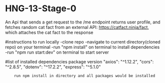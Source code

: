 # HNG-13-Stage-0
An Api that sends a get request to the /me endpoint returns user profile, and fetches random cat fact from an external API: https://catfact.ninja/fact, which attaches the cat fact to the response

#instructions to run locally
-clone repo
-navigate to current directory(cloned repo) on your terminal
-run "npm install" on terminal to install dependencies
-run "npm run start:dev" on terminal to start server

#list of installed dependencies
         package   version
        "axios": "^1.12.2",
        "cors": "^2.8.5",
        "dotenv": "^17.2.2",
        "express": "^5.1.0"

        run npm install in directory and all packages would be installed
